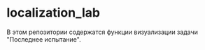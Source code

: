 # localization_lab
В этом репозитории содержатся функции визуализации задачи "Последнее испытание".
